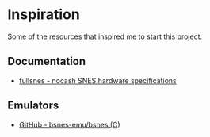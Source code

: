# Inspiration

Some of the resources that inspired me to start this project.

## Documentation

* [fullsnes - nocash SNES hardware specifications](https://problemkaputt.de/fullsnes.htm)

## Emulators

* [GitHub - bsnes-emu/bsnes (C)](https://github.com/bsnes-emu/bsnes)
